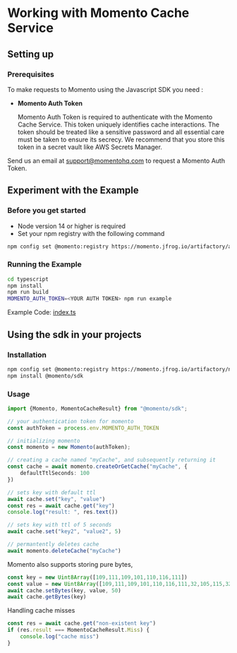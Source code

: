 # Working with Momento Cache Service

## Setting up

### Prerequisites

To make requests to Momento using the Javascript SDK you need :

- **Momento Auth Token**

  Momento Auth Token is required to authenticate with the Momento Cache Service. This token uniquely identifies cache interactions. The token should be treated like a sensitive password and all essential care must be taken to ensure its secrecy. We recommend that you store this token in a secret vault like AWS Secrets Manager.


Send us an email at [support@momentohq.com](mailto:support@momentohq.com) to request a Momento Auth Token.

## **Experiment with the Example**

### Before you get started

- Node version 14 or higher is required
- Set your npm registry with the following command

```bash
npm config set @momento:registry https://momento.jfrog.io/artifactory/api/npm/npm-public/
```

### Running the Example

```bash
cd typescript
npm install
npm run build
MOMENTO_AUTH_TOKEN=<YOUR AUTH TOKEN> npm run example
```

Example Code: [index.ts](index.ts)

## Using the sdk in your projects

### Installation
```bash
npm config set @momento:registry https://momento.jfrog.io/artifactory/npm-public/
npm install @momento/sdk
```

### Usage

```typescript
import {Momento, MomentoCacheResult} from "@momento/sdk";

// your authentication token for momento
const authToken = process.env.MOMENTO_AUTH_TOKEN

// initializing momento
const momento = new Momento(authToken);

// creating a cache named "myCache", and subsequently returning it
const cache = await momento.createOrGetCache("myCache", {
    defaultTtlSeconds: 100
})

// sets key with default ttl
await cache.set("key", "value")
const res = await cache.get("key")
console.log("result: ", res.text())

// sets key with ttl of 5 seconds
await cache.set("key2", "value2", 5)

// permantently deletes cache
await momento.deleteCache("myCache")
```

Momento also supports storing pure bytes,
```typescript
const key = new Uint8Array([109,111,109,101,110,116,111])
const value = new Uint8Array([109,111,109,101,110,116,111,32,105,115,32,97,119,101,115,111,109,101,33,33,33])
await cache.setBytes(key, value, 50)
await cache.getBytes(key)
```

Handling cache misses
```typescript
const res = await cache.get("non-existent key")
if (res.result === MomentoCacheResult.Miss) {
    console.log("cache miss")
}
```

